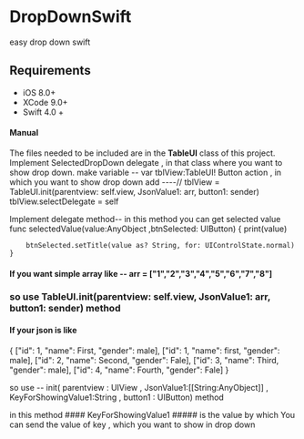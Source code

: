 # DropDownSwift
easy drop down swift

## Requirements

* iOS 8.0+
* XCode 9.0+
* Swift 4.0 +

#### Manual

The files needed to be included are in the **TableUI** class of this project.
Implement SelectedDropDown delegate , in that class where you want to show drop down.
make variable -- var tblView:TableUI!
Button action , in which you want to show drop down
add ----//
 tblView = TableUI.init(parentview: self.view, JsonValue1: arr, button1: sender)
 tblView.selectDelegate = self
 
 Implement delegate method--
 in this method you can get selected value
 func selectedValue(value:AnyObject ,btnSelected: UIButton)
    {
        print(value)
        
        btnSelected.setTitle(value as? String, for: UIControlState.normal)
    }
    
#### If you want simple array like -- arr = ["1","2","3","4","5","6","7","8"]
### so use TableUI.init(parentview: self.view, JsonValue1: arr, button1: sender) method


#### If your json is like 
{
["id": 1, "name": First, "gender": male],
["id": 1, "name": first, "gender": male],
["id": 2, "name": Second, "gender": Fale],
["id": 3, "name": Third, "gender": male], 
["id": 4, "name": Fourth, "gender": Fale]
}

so use --  init( parentview : UIView , JsonValue1:[[String:AnyObject]] , KeyForShowingValue1:String , button1 : UIButton) method

in this method #### KeyForShowingValue1 ##### is the value by which You can send the value of key , which you want to show in drop down
